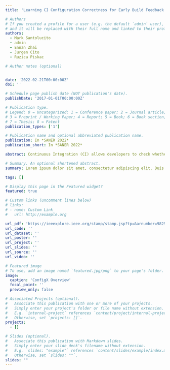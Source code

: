 ```yaml
---
title: 'Learning CI Configuration Correctness for Early Build Feedback'

# Authors
# If you created a profile for a user (e.g. the default `admin` user), write the username (folder name) here
# and it will be replaced with their full name and linked to their profile.
authors:
  - Mark Santolucito
  - admin
  - Ennan Zhai
  - Jurgen Cito
  - Ruzica Piskac

# Author notes (optional)


date: '2022-02-21T00:00:00Z'
doi: ''

# Schedule page publish date (NOT publication's date).
publishDate: '2017-01-01T00:00:00Z'

# Publication type.
# Legend: 0 = Uncategorized; 1 = Conference paper; 2 = Journal article;
# 3 = Preprint / Working Paper; 4 = Report; 5 = Book; 6 = Book section;
# 7 = Thesis; 8 = Patent
publication_types: ['1']

# Publication name and optional abbreviated publication name.
publication: In *SANER 2022*
publication_short: In *SANER 2022*

abstract: Continuous Integration (CI) allows developers to check whether their code can build successfully and pass tests across various system environments with every commit. To use a CI platform, a developer must provide configuration files within a code repository to specify build conditions. Incorrect configuration settings lead to CI build failures, which can take hours to run, wasting valuable developer time and delaying product release dates. Debugging CI configurations is a slow and error-prone process. The only way to check the correctness of CI configurations is to push a commit and wait for the build result. We present VeriCI, the first system for localizing CI configuration errors at the code level. VeriCI runs as a static analysis tool, before the developer sends the build request to the CI server. Our key insight is that the commit history and the corresponding build histories available in CI environments can be used both for build error prediction and build error localization. We leverage the build history as a labeled dataset to automatically derive customized rules describing correct CI configurations, using supervised machine learning techniques. To more accurately identify root causes, we train a neural network that filters out constraints that are less likely to be connected to the root cause of build failure. We evaluate VeriCI on real world data from GitHub and achieve 91% accuracy of predicting a build failure and correctly identify the root cause in 75% of cases. We also conducted a between-subjects user study with 20 software developers, showing that VeriCI significantly helps users in identifying and fixing errors in CI.

# Summary. An optional shortened abstract.
summary: Lorem ipsum dolor sit amet, consectetur adipiscing elit. Duis posuere tellus ac convallis placerat. Proin tincidunt magna sed ex sollicitudin condimentum.

tags: []

# Display this page in the Featured widget?
featured: true

# Custom links (uncomment lines below)
# links:
# - name: Custom Link
#   url: http://example.org

url_pdf: 'https://ieeexplore.ieee.org/stamp/stamp.jsp?tp=&arnumber=9825801'
url_code: ''
url_dataset: ''
url_poster: ''
url_project: ''
url_slides: ''
url_source: ''
url_video: ''

# Featured image
# To use, add an image named `featured.jpg/png` to your page's folder.
image:
  caption: 'ConfigX Overview'
  focal_point: ''
  preview_only: false

# Associated Projects (optional).
#   Associate this publication with one or more of your projects.
#   Simply enter your project's folder or file name without extension.
#   E.g. `internal-project` references `content/project/internal-project/index.md`.
#   Otherwise, set `projects: []`.
projects:
  - []

# Slides (optional).
#   Associate this publication with Markdown slides.
#   Simply enter your slide deck's filename without extension.
#   E.g. `slides: "example"` references `content/slides/example/index.md`.
#   Otherwise, set `slides: ""`.
slides: ""
---
```


